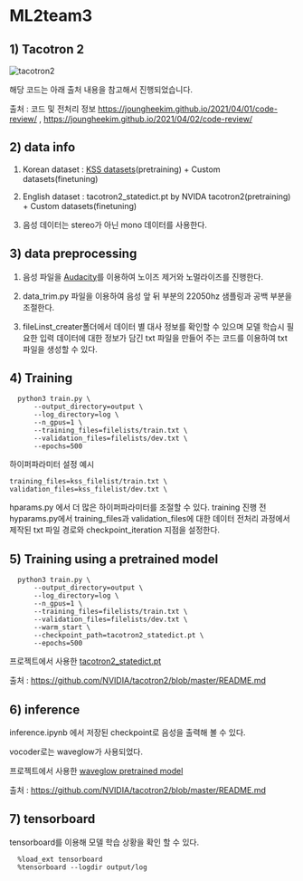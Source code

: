 # ML2team3
## 1) Tacotron 2
![tacotron2](https://user-images.githubusercontent.com/96723027/205482780-23e42720-0e99-4a62-9f99-df063091fb67.png)

해당 코드는 아래 출처 내용을 참고해서 진행되었습니다. 

출처 : 코드 및 전처리 정보 <https://joungheekim.github.io/2021/04/01/code-review/> , <https://joungheekim.github.io/2021/04/02/code-review/>

## 2) data info

1. Korean dataset : [KSS datasets](https://drive.google.com/file/d/1OoQ-2sIhLOdLQk8UY-cyCpuCGlmKOLTi/view?usp=share_link)(pretraining) + Custom datasets(finetuning)

2. English dataset : tacotron2_statedict.pt by NVIDA tacotron2(pretraining) + Custom datasets(finetuning)

3. 음성 데이터는 stereo가 아닌 mono 데이터를 사용한다.

## 3) data preprocessing

1. 음성 파일을 [Audacity](https://audacity.en.softonic.com/download?utm_source=SEM&utm_medium=paid&utm_campaign=EN_UK_DSA&gclid=CjwKCAiAp7GcBhA0EiwA9U0mtv9T5PLH18cnYWziburB_37B0wUwGYJJ-M0DkLB6Kr8ETF1ubGlE4RoCVisQAvD_BwE)를 이용하여 노이즈 제거와 노멀라이즈를 진행한다.

2. data_trim.py 파일을 이용하여 음성 앞 뒤 부분의 22050hz 샘플링과 공백 부분을 조절한다. 

3. fileLinst_creater폴더에서 데이터 별 대사 정보를 확인할 수 있으며 모델 학습시 필요한 입력 데이터에 대한 정보가 담긴 txt 파일을 만들어 주는 코드를 이용하여 txt 파일을 생성할 수 있다. 

## 4) Training

```
  python3 train.py \
      --output_directory=output \
      --log_directory=log \
      --n_gpus=1 \
      --training_files=filelists/train.txt \
      --validation_files=filelists/dev.txt \
      --epochs=500
```

하이퍼파라미터 설정 예시

```
training_files=kss_filelist/train.txt \
validation_files=kss_filelist/dev.txt \
```

hparams.py 에서 더 많은 하이퍼파라미터를 조절할 수 있다.
training 진행 전 hyparams.py에서 training_files과 validation_files에 대한 데이터 전처리 과정에서 제작된 txt 파일 경로와 checkpoint_iteration 지점을 설정한다. 

## 5) Training using a pretrained model

```
  python3 train.py \
      --output_directory=output \
      --log_directory=log \
      --n_gpus=1 \
      --training_files=filelists/train.txt \
      --validation_files=filelists/dev.txt \
      --warm_start \
      --checkpoint_path=tacotron2_statedict.pt \
      --epochs=500
```
프로젝트에서 사용한 [tacotron2_statedict.pt](https://drive.google.com/file/d/1c5ZTuT7J08wLUoVZ2KkUs_VdZuJ86ZqA/view)

출처 : <https://github.com/NVIDIA/tacotron2/blob/master/README.md>

## 6) inference

inference.ipynb 에서 저장된 checkpoint로 음성을 출력해 볼 수 있다. 

vocoder로는 waveglow가 사용되었다.

프로젝트에서 사용한 [waveglow pretrained model](https://drive.google.com/file/d/1rpK8CzAAirq9sWZhe9nlfvxMF1dRgFbF/view)

출처 : <https://github.com/NVIDIA/tacotron2/blob/master/README.md>

## 7) tensorboard

tensorboard를 이용해 모델 학습 상황을 확인 할 수 있다. 

```
  %load_ext tensorboard
  %tensorboard --logdir output/log
```
